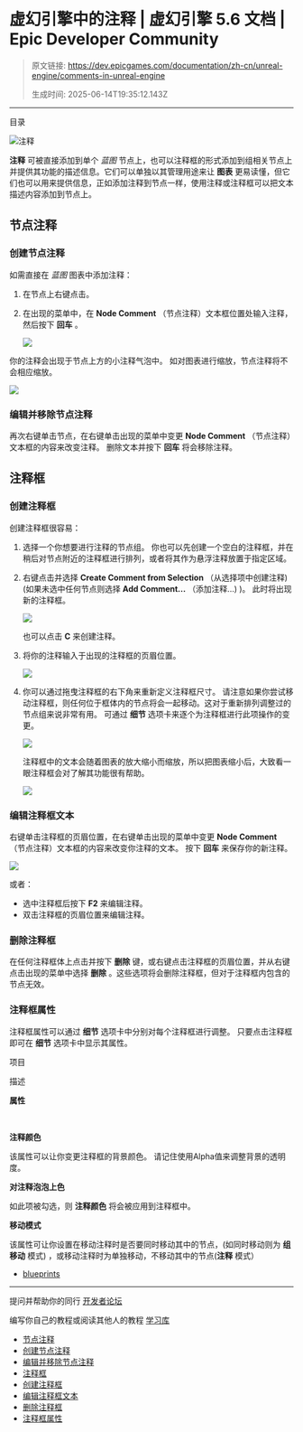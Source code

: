 # 虚幻引擎中的注释 | 虚幻引擎 5.6 文档 | Epic Developer Community

> 原文链接: https://dev.epicgames.com/documentation/zh-cn/unreal-engine/comments-in-unreal-engine
> 
> 生成时间: 2025-06-14T19:35:12.143Z

---

目录

![注释](https://dev.epicgames.com/community/api/documentation/image/bbc5ac4e-91b3-4936-b639-e8c5d6a8a02a?resizing_type=fill&width=1920&height=335)

**注释** 可被直接添加到单个 *蓝图* 节点上，也可以注释框的形式添加到组相关节点上并提供其功能的描述信息。它们可以单独以其管理用途来让 **图表** 更易读懂，但它们也可以用来提供信息，正如添加注释到节点一样，使用注释或注释框可以把文本描述内容添加到节点上。

## 节点注释

### 创建节点注释

如需直接在 *蓝图* 图表中添加注释：

1.  在节点上右键点击。
    
2.  在出现的菜单中，在 **Node Comment** （节点注释）文本框位置处输入注释，然后按下 **回车** 。
    
    ![](https://d1iv7db44yhgxn.cloudfront.net/documentation/images/7919b342-8488-48af-b9f1-a3aad90fa4d6/type_node_comment.png)

你的注释会出现于节点上方的小注释气泡中。 如对图表进行缩放，节点注释将不会相应缩放。

![](https://d1iv7db44yhgxn.cloudfront.net/documentation/images/dc039f5f-29fa-42c0-b9ee-2950f725f934/commented_node.png)

### 编辑并移除节点注释

再次右键单击节点，在右键单击出现的菜单中变更 **Node Comment** （节点注释）文本框的内容来改变注释。 删除文本并按下 **回车** 将会移除注释。

## 注释框

### 创建注释框

创建注释框很容易：

1.  选择一个你想要进行注释的节点组。 你也可以先创建一个空白的注释框，并在稍后对节点附近的注释框进行排列，或者将其作为悬浮注释放置于指定区域。
    
2.  右键点击并选择 **Create Comment from Selection** （从选择项中创建注释) (如果未选中任何节点则选择 **Add Comment...** （添加注释...) )。 此时将出现新的注释框。
    
    ![](https://d1iv7db44yhgxn.cloudfront.net/documentation/images/19e7ff89-6be0-498f-977c-11db7711ac2b/create_comment_from_selection.png)
    
    也可以点击 **C** 来创建注释。
    
3.  将你的注释输入于出现的注释框的页眉位置。
    
    ![](https://d1iv7db44yhgxn.cloudfront.net/documentation/images/6d3a2ad7-e759-40f4-8f5c-a28b7e2faac2/type_box_comment.png)
4.  你可以通过拖曳注释框的右下角来重新定义注释框尺寸。 请注意如果你尝试移动注释框，则任何位于框体内的节点将会一起移动。这对于重新排列调整过的节点组来说非常有用。 可通过 **细节** 选项卡来逐个为注释框进行此项操作的变更。
    
    ![](https://d1iv7db44yhgxn.cloudfront.net/documentation/images/3b494ad0-8703-4dd5-b3a9-d0ce14ade86f/finished_comment_box.png)
    
    注释框中的文本会随着图表的放大缩小而缩放，所以把图表缩小后，大致看一眼注释框会对了解其功能很有帮助。
    
    ![](https://d1iv7db44yhgxn.cloudfront.net/documentation/images/0ddce14b-abfd-423e-9a09-ebb6c3769517/zoomed_many_boxes.png)

### 编辑注释框文本

右键单击注释框的页眉位置，在右键单击出现的菜单中变更 **Node Comment** （节点注释）文本框的内容来改变你注释的文本。 按下 **回车** 来保存你的新注释。

![](https://d1iv7db44yhgxn.cloudfront.net/documentation/images/2e39b3f8-1076-4759-a83a-208a8ffd6bf7/rtclick_comment_box_change.png)

或者：

-   选中注释框后按下 **F2** 来编辑注释。
-   双击注释框的页眉位置来编辑注释。

### 删除注释框

在任何注释框体上点击并按下 **删除** 键，或右键点击注释框的页眉位置，并从右键点击出现的菜单中选择 **删除** 。这些选项将会删除注释框，但对于注释框内包含的节点无效。

### 注释框属性

注释框属性可以通过 **细节** 选项卡中分别对每个注释框进行调整。 只要点击注释框即可在 **细节** 选项卡中显示其属性。

项目

描述

**属性**

 

**注释颜色**

该属性可以让你变更注释框的背景颜色。 请记住使用Alpha值来调整背景的透明度。

**对注释泡泡上色**

如此项被勾选，则 **注释颜色** 将会被应用到注释框中。

**移动模式**

该属性可让你设置在移动注释时是否要同时移动其中的节点，(如同时移动则为 **组移动** 模式) ，或移动注释时为单独移动，不移动其中的节点(**注释** 模式）

-   [blueprints](https://dev.epicgames.com/community/search?query=blueprints)

* * *

提问并帮助你的同行 [开发者论坛](https://forums.unrealengine.com/categories?tag=unreal-engine)

编写你自己的教程或阅读其他人的教程 [学习库](https://dev.epicgames.com/community/unreal-engine/learning)

-   [节点注释](/documentation/zh-cn/unreal-engine/comments-in-unreal-engine#%E8%8A%82%E7%82%B9%E6%B3%A8%E9%87%8A)
-   [创建节点注释](/documentation/zh-cn/unreal-engine/comments-in-unreal-engine#%E5%88%9B%E5%BB%BA%E8%8A%82%E7%82%B9%E6%B3%A8%E9%87%8A)
-   [编辑并移除节点注释](/documentation/zh-cn/unreal-engine/comments-in-unreal-engine#%E7%BC%96%E8%BE%91%E5%B9%B6%E7%A7%BB%E9%99%A4%E8%8A%82%E7%82%B9%E6%B3%A8%E9%87%8A)
-   [注释框](/documentation/zh-cn/unreal-engine/comments-in-unreal-engine#%E6%B3%A8%E9%87%8A%E6%A1%86)
-   [创建注释框](/documentation/zh-cn/unreal-engine/comments-in-unreal-engine#%E5%88%9B%E5%BB%BA%E6%B3%A8%E9%87%8A%E6%A1%86)
-   [编辑注释框文本](/documentation/zh-cn/unreal-engine/comments-in-unreal-engine#%E7%BC%96%E8%BE%91%E6%B3%A8%E9%87%8A%E6%A1%86%E6%96%87%E6%9C%AC)
-   [删除注释框](/documentation/zh-cn/unreal-engine/comments-in-unreal-engine#%E5%88%A0%E9%99%A4%E6%B3%A8%E9%87%8A%E6%A1%86)
-   [注释框属性](/documentation/zh-cn/unreal-engine/comments-in-unreal-engine#%E6%B3%A8%E9%87%8A%E6%A1%86%E5%B1%9E%E6%80%A7)